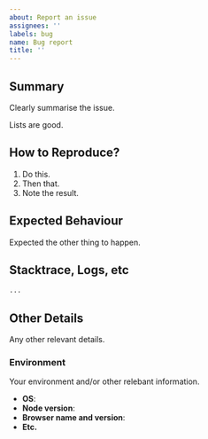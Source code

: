 ```yaml
---
about: Report an issue
assignees: ''
labels: bug
name: Bug report
title: ''
---
```


## Summary

Clearly summarise the issue.

Lists are good.

## How to Reproduce?

1. Do this.
1. Then that.
1. Note the result.

## Expected Behaviour

Expected the other thing to happen.

## Stacktrace, Logs, etc

```sh
...
```

## Other Details

Any other relevant details.

### Environment

Your environment and/or other relebant information.

- **OS**:
- **Node version**:
- **Browser name and version**:
- **Etc.**

